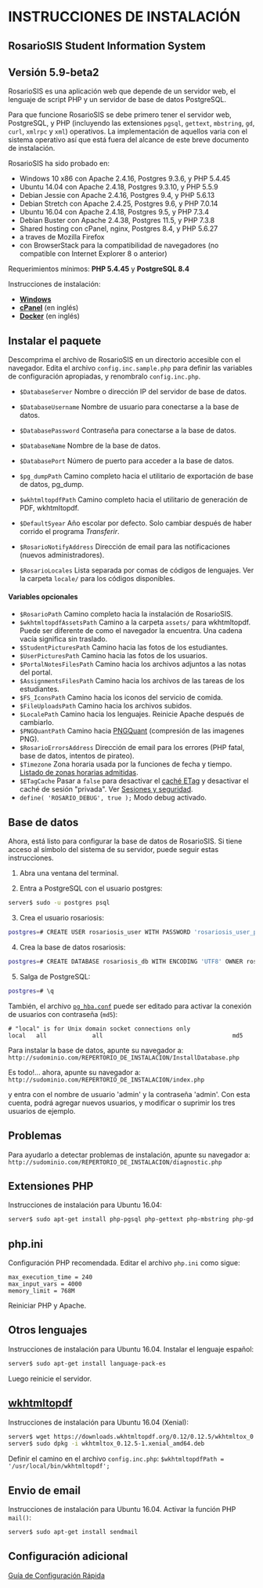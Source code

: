 # INSTRUCCIONES DE INSTALACIÓN

## RosarioSIS Student Information System

Versión 5.9-beta2
-------------

RosarioSIS es una aplicación web que depende de un servidor web, el lenguaje de script PHP y un servidor de base de datos PostgreSQL.

Para que funcione RosarioSIS se debe primero tener el servidor web, PostgreSQL, y PHP (incluyendo las extensiones `pgsql`, `gettext`, `mbstring`, `gd`, `curl`, `xmlrpc` y `xml`) operativos. La implementación de aquellos varia con el sistema operativo así que está fuera del alcance de este breve documento de instalación.

RosarioSIS ha sido probado en:

- Windows 10 x86 con Apache 2.4.16, Postgres 9.3.6, y PHP 5.4.45
- Ubuntu 14.04 con Apache 2.4.18, Postgres 9.3.10, y PHP 5.5.9
- Debian Jessie con Apache 2.4.16, Postgres 9.4, y PHP 5.6.13
- Debian Stretch con Apache 2.4.25, Postgres 9.6, y PHP 7.0.14
- Ubuntu 16.04 con Apache 2.4.18, Postgres 9.5, y PHP 7.3.4
- Debian Buster con Apache 2.4.38, Postgres 11.5, y PHP 7.3.8
- Shared hosting con cPanel, nginx, Postgres 8.4, y PHP 5.6.27
- a traves de Mozilla Firefox
- con BrowserStack para la compatibilidad de navegadores (no compatible con Internet Explorer 8 o anterior)

Requerimientos mínimos: **PHP 5.4.45** y **PostgreSQL 8.4**

Instrucciones de instalación:

- [**Windows**](https://gitlab.com/francoisjacquet/rosariosis/wikis/Instalar-RosarioSIS-en-Windows)
- [**cPanel**](https://gitlab.com/francoisjacquet/rosariosis/wikis/How-to-install-RosarioSIS-on-cPanel) (en inglés)
- [**Docker**](https://github.com/francoisjacquet/docker-rosariosis) (en inglés)


Instalar el paquete
-------------------

Descomprima el archivo de RosarioSIS en un directorio accesible con el navegador. Edita el archivo `config.inc.sample.php` para definir las variables de configuración apropiadas, y renombralo `config.inc.php`.

- `$DatabaseServer` Nombre o dirección IP del servidor de base de datos.
- `$DatabaseUsername` Nombre de usuario para conectarse a la base de datos.
- `$DatabasePassword` Contraseña para conectarse a la base de datos.
- `$DatabaseName` Nombre de la base de datos.
- `$DatabasePort` Número de puerto para acceder a la base de datos.

- `$pg_dumpPath` Camino completo hacia el utilitario de exportación de base de datos, pg_dump.
- `$wkhtmltopdfPath` Camino completo hacia el utilitario de generación de PDF, wkhtmltopdf.

- `$DefaultSyear` Año escolar por defecto. Solo cambiar después de haber corrido el programa _Transferir_.
- `$RosarioNotifyAddress` Dirección de email para las notificaciones (nuevos administradores).
- `$RosarioLocales` Lista separada por comas de códigos de lenguajes. Ver la carpeta `locale/` para los códigos disponibles.

#### Variables opcionales

- `$RosarioPath` Camino completo hacia la instalación de RosarioSIS.
- `$wkhtmltopdfAssetsPath` Camino a la carpeta `assets/` para wkhtmltopdf. Puede ser diferente de como el navegador la encuentra. Una cadena vacía significa sin traslado.
- `$StudentPicturesPath` Camino hacia las fotos de los estudiantes.
- `$UserPicturesPath` Camino hacia las fotos de los usuarios.
- `$PortalNotesFilesPath` Camino hacia los archivos adjuntos a las notas del portal.
- `$AssignmentsFilesPath` Camino hacia los archivos de las tareas de los estudiantes.
- `$FS_IconsPath` Camino hacia los iconos del servicio de comida.
- `$FileUploadsPath` Camino hacia los archivos subidos.
- `$LocalePath` Camino hacia los lenguajes. Reinicie Apache después de cambiarlo.
- `$PNGQuantPath` Camino hacia [PNGQuant](https://pngquant.org/) (compresión de las imagenes PNG).
- `$RosarioErrorsAddress` Dirección de email para los errores (PHP fatal, base de datos, intentos de pirateo).
- `$Timezone` Zona horaria usada por la funciones de fecha y tiempo. [Listado de zonas horarias admitidas](http://php.net/manual/es/timezones.php).
- `$ETagCache` Pasar a `false` para desactivar el [caché ETag](https://es.wikipedia.org/wiki/HTTP_ETag) y desactivar el caché de sesión "privada". Ver [Sesiones y seguridad](https://secure.php.net/manual/es/session.security.php).
- `define( 'ROSARIO_DEBUG', true );` Modo debug activado.


Base de datos
-------------

Ahora, está listo para configurar la base de datos de RosarioSIS. Si tiene acceso al símbolo del sistema de su servidor, puede seguir estas instrucciones.

1. Abra una ventana del terminal.

2. Entra a PostgreSQL con el usuario postgres:
```bash
server$ sudo -u postgres psql
```
3. Crea el usuario rosariosis:
```bash
postgres=# CREATE USER rosariosis_user WITH PASSWORD 'rosariosis_user_password';
```
4. Crea la base de datos rosariosis:
```bash
postgres=# CREATE DATABASE rosariosis_db WITH ENCODING 'UTF8' OWNER rosariosis_user;
```
5. Salga de PostgreSQL:
```bash
postgres=# \q
```

También, el archivo [`pg_hba.conf`](http://www.postgresql.org/docs/current/static/auth-pg-hba-conf.html) puede ser editado para activar la conexión de usuarios con contraseña (`md5`):
```
# "local" is for Unix domain socket connections only
local   all             all                                     md5
```

Para instalar la base de datos, apunte su navegador a: `http://sudominio.com/REPERTORIO_DE_INSTALACION/InstallDatabase.php`

Es todo!... ahora, apunte su navegador a: `http://sudominio.com/REPERTORIO_DE_INSTALACION/index.php`

y entra con el nombre de usuario 'admin' y la contraseña 'admin'. Con esta cuenta, podrá agregar nuevos usuarios, y modificar o suprimir los tres usuarios de ejemplo.


Problemas
---------

Para ayudarlo a detectar problemas de instalación, apunte su navegador a: `http://sudominio.com/REPERTORIO_DE_INSTALACION/diagnostic.php`


Extensiones PHP
---------------

Instrucciones de instalación para Ubuntu 16.04:
```bash
server$ sudo apt-get install php-pgsql php-gettext php-mbstring php-gd php-curl php-xmlrpc php-xml
```


php.ini
-------

Configuración PHP recomendada. Editar el archivo `php.ini` como sigue:
```
max_execution_time = 240
max_input_vars = 4000
memory_limit = 768M
```
Reiniciar PHP y Apache.


Otros lenguajes
---------------

Instrucciones de instalación para Ubuntu 16.04. Instalar el lenguaje español:
```bash
server$ sudo apt-get install language-pack-es
```
Luego reinicie el servidor.


[wkhtmltopdf](http://wkhtmltopdf.org/)
--------------------------------------

Instrucciones de instalación para Ubuntu 16.04 (Xenial):
```bash
server$ wget https://downloads.wkhtmltopdf.org/0.12/0.12.5/wkhtmltox_0.12.5-1.xenial_amd64.deb
server$ sudo dpkg -i wkhtmltox_0.12.5-1.xenial_amd64.deb
```

Definir el camino en el archivo `config.inc.php`:
    `$wkhtmltopdfPath = '/usr/local/bin/wkhtmltopdf';`


Envio de email
--------------

Instrucciones de instalación para Ubuntu 16.04. Activar la función PHP `mail()`:
```bash
server$ sudo apt-get install sendmail
```


Configuración adicional
-----------------------

[Guía de Configuración Rápida](https://www.rosariosis.org/es/quick-setup-guide/)
